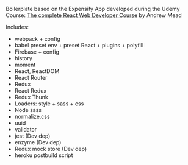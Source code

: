 Boilerplate based on the Expensify App developed during the Udemy Course: [The complete React Web Developer Course](https://www.udemy.com/react-2nd-edition) by Andrew Mead


Includes:
- webpack + config
- babel preset env + preset React + plugins + polyfill
- Firebase + config
- history
- moment
- React, ReactDOM
- React Router
- Redux
- React Redux
- Redux Thunk
- Loaders: style + sass + css 
- Node sass
- normalize.css
- uuid
- validator
- jest (Dev dep)
- enzyme (Dev dep)
- Redux mock store (Dev dep)
- heroku postbuild script
